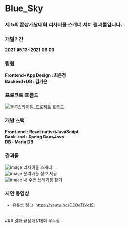 # Blue_Sky
### 제 5회 끝장개발대회 리사이클 스캐너 서버 결과물입니다.


### 개발기간
<b>2021.05.13~2021.06.03</b>

### 팀원

<b>Frontend+App Design : 최은정</b><br>
<b>Backend+DB : 김가은</b>

### 프로젝트 흐름도
![블루스카이팀_프로젝트 흐름도](https://user-images.githubusercontent.com/31676033/121387432-a28e4c00-c985-11eb-80d0-e147dfd2b985.jpg)

### 개발 스택

<b>Front-end : React native/JavaScript</b><br>
  <b>Back-end : Spring Boot/Java</b> <br>
  <b>DB : Maria DB</b>
<br>
### 결과물
![image](https://user-images.githubusercontent.com/31676033/121386706-298ef480-c985-11eb-895e-7d879342a87f.png)
리사이클 스캐너
<br>
![image](https://user-images.githubusercontent.com/31676033/121387026-4e836780-c985-11eb-86fa-2d439834b9f8.png)
분리배출 정보 제공
<br>
![image](https://user-images.githubusercontent.com/31676033/121387175-71ae1700-c985-11eb-8a93-046df33a1360.png)
내 주변 쓰레기통 찾기
<br>
### 시연 동영상
+ 유튜브 링크: <https://youtu.be/G2OcTIVcfSI>
<br>
### 결과
끝장개발대회 우수상
